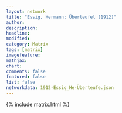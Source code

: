 ```yaml
---
layout: network
title: "Essig, Hermann: Überteufel (1912)"
author:
description:
headline:
modified:
category: Matrix
tags: [matrix]
imagefeature: 
mathjax: 
chart: 
comments: false
featured: false
list: false
networkdata: 1912-Essig_He-Überteufe.json
---
```

{% include matrix.html %}
